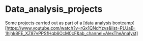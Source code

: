 # Data_analysis_projects

Some projects carried out as part of a [data analysis bootcamp] [https://www.youtube.com/watch?v=rGx1QNdYzvs&list=PLUaB-1hjhk8FE_XZ87vPPSfHqb6OcM0cF&ab_channel=AlexTheAnalyst]
